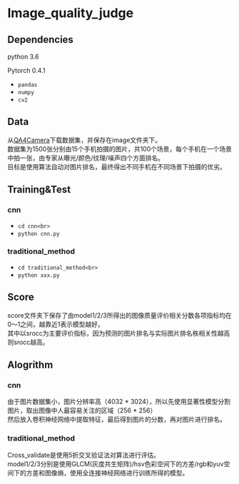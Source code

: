 # Image_quality_judge
## Dependencies
python 3.6

Pytorch 0.4.1

 - `pandas`<br>
 - `numpy`<br>
 - `cv2`<br>
## Data
从[QA4Camera](https://qa4camera.github.io/)下载数据集，并保存在image文件夹下。<br>
数据集为1500张分别由15个手机拍摄的图片，共100个场景，每个手机在一个场景中拍一张，由专家从曝光/颜色/纹理/噪声四个方面排名。<br>
目标是使用算法自动对图片排名，最终得出不同手机在不同场景下拍摄的优劣。
## Training&Test
### cnn
 - `cd cnn<br>`
 - `python cnn.py`
### traditional_method
 - `cd traditional_method<br>`
 - `python xxx.py`
## Score
score文件夹下保存了由model1/2/3所得出的图像质量评价相关分数各项指标均在0～1之间，越靠近1表示模型越好。<br>
其中以srocc为主要评价指标，因为预测的图片排名与实际图片排名秩相关性越高则srocc越高。
## Alogrithm
### cnn
由于图片数据集小，图片分辨率高（4032 * 3024），所以先使用显著性模型分割图片，取出图像中人最容易关注的区域（256 * 256）<br>
然后放入卷积神经网络中提取特征，最后得到图片的分数，再对图片进行排名。
### traditional_method
Cross_validate是使用5折交叉验证法对算法进行评估。<br>
model1/2/3分别是使用GLCM(灰度共生矩阵)/hsv色彩空间下的方差/rgb和yuv空间下的方差和图像熵，使用全连接神经网络进行训练所得的模型。

